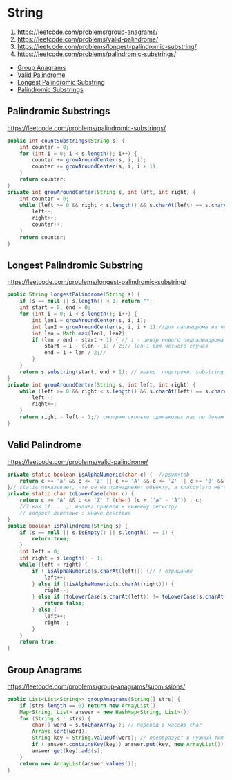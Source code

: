 # String

1. https://leetcode.com/problems/group-anagrams/
2. https://leetcode.com/problems/valid-palindrome/
3. https://leetcode.com/problems/longest-palindromic-substring/
4. https://leetcode.com/problems/palindromic-substrings/

+ [Group Anagrams](#group-anagrams)
+ [Valid Palindrome](#valid-palindrome)
+ [Longest Palindromic Substring](#longest-palindromic-substring)
+ [Palindromic Substrings](#palindromic-substrings)

## Palindromic Substrings

https://leetcode.com/problems/palindromic-substrings/

```java
public int countSubstrings(String s) {
    int counter = 0;
    for (int i = 0; i < s.length(); i++) {
        counter += growAroundCenter(s, i, i);
        counter += growAroundCenter(s, i, i + 1);
    }
    return counter;
}
private int growAroundCenter(String s, int left, int right) {
    int counter = 0;
    while (left >= 0 && right < s.length() && s.charAt(left) == s.charAt(right)) {
        left--;
        right++;
        counter++;
    }
    return counter;
}
```

## Longest Palindromic Substring

https://leetcode.com/problems/longest-palindromic-substring/

```java
public String longestPalindrome(String s) {
    if (s == null || s.length() < 1) return "";
    int start = 0, end = 0;
    for (int i = 0; i < s.length(); i++) {
        int len1 = growAroundCenter(s, i, i);
        int len2 = growAroundCenter(s, i, i + 1);//для палиндрома из четного кол. элементов
        int len = Math.max(len1, len2);
        if (len > end - start + 1) { // i - центр нового подпалиндрома
            start = i - (len - 1) / 2;// len-1 для четного случая
            end = i + len / 2;//
        }
    }
    return s.substring(start, end + 1); // вывод  подстроки, substring берет до end не включительно -> +1
}
private int growAroundCenter(String s, int left, int right) {
    while (left >= 0 && right < s.length() && s.charAt(left) == s.charAt(right)) {
        left--;
        right++;
    }
    return right - left - 1;// смотрим сколько одинаковых пар по бокам и определяем длину подпалиндрома (r=a+1, l=b-1, r-l-1=a-b+1+1-1=a-b+1=len)
}
```

## Valid Palindrome

https://leetcode.com/problems/valid-palindrome/

```java
private static boolean isAlphaNumeric(char c) {  //psvm+tab
    return c >= 'a' && c <= 'z' || c >= 'A' && c <= 'Z' || c >= '0' && c <= '9';
}// static показывает, что он не принадлежит объекту, а классу(это метод)
private static char toLowerCase(char c) {
    return c >= 'A' && c <= 'Z' ? (char) (c + ('a' - 'A')) : c;
    //? как if.... ,: иначе/ привели к нижнему регистру
    // вопрос? действие : иначе действие
}
public boolean isPalindrome(String s) {
    if (s == null || s.isEmpty() || s.length() == 1) {
        return true;
    }
    int left = 0;
    int right = s.length() - 1;
    while (left < right) {
        if (!isAlphaNumeric(s.charAt(left))) {// ! отрицание
            left++;
        } else if (!isAlphaNumeric(s.charAt(right))) {
            right--;
        } else if (toLowerCase(s.charAt(left)) != toLowerCase(s.charAt(right))) {
            return false;
        } else {
            left++;
            right--;
        }
    }
    return true;
}
```

## Group Anagrams

https://leetcode.com/problems/group-anagrams/submissions/

```java
public List<List<String>> groupAnagrams(String[] strs) {
    if (strs.length == 0) return new ArrayList();
    Map<String, List> answer = new HashMap<String, List>();
    for (String s : strs) {
        char[] word = s.toCharArray(); // перевод в массив char
        Arrays.sort(word);
        String key = String.valueOf(word); // преобразует в нужный тип данных
        if (!answer.containsKey(key)) answer.put(key, new ArrayList());
        answer.get(key).add(s);
    }
    return new ArrayList(answer.values());
}
```
